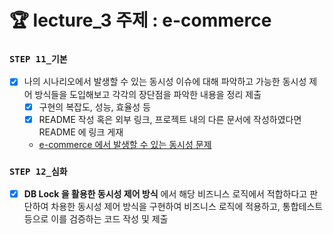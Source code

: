 # 🏆 lecture_3 주제 : e-commerce

### **`STEP 11_기본`**

- [X] 나의 시나리오에서 발생할 수 있는 동시성 이슈에 대해 파악하고 가능한 동시성 제어 방식들을 도입해보고 각각의 장단점을 파악한 내용을 정리 제출
    - [X] 구현의 복잡도, 성능, 효율성 등
    - [X] README 작성 혹은 외부 링크, 프로젝트 내의 다른 문서에 작성하였다면 README 에 링크 게재

    - [e-commerce 에서 발생할 수 있는 동시성 문제](src/docs/readme/concurrencyProblem.md)

### **`STEP 12_심화`**

- [x] **DB Lock 을 활용한 동시성 제어 방식** 에서 해당 비즈니스 로직에서 적합하다고 판단하여 차용한 동시성 제어 방식을 구현하여 비즈니스 로직에 적용하고, 통합테스트 등으로 이를 검증하는 코드 작성 및 제출
